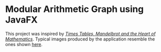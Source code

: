 # Modular Arithmetic Graph using JavaFX

This project was inspired by [_Times Tables, Mandelbrot and the Heart of Mathematics_](https://www.youtube.com/watch?v=qhbuKbxJsk8). Typical images produced by the application resemble the ones shown [here](https://github.com/Tonumoy/Modular-Arithmetic-on-a-Circle-in-Python).